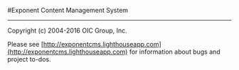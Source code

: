 #Exponent Content Management System

----------

Copyright (c) 2004-2016 OIC Group, Inc.

Please see [http://exponentcms.lighthouseapp.com](http://exponentcms.lighthouseapp.com) for information about bugs and project to-dos.
